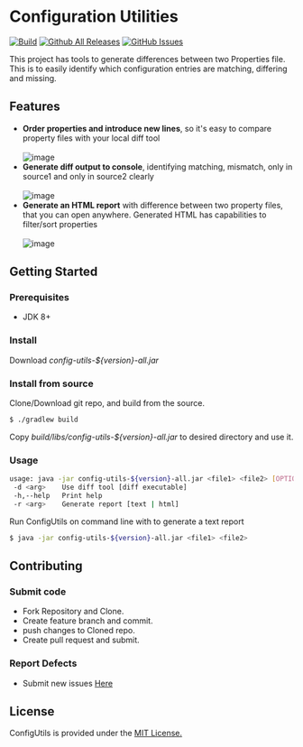 # Configuration Utilities
[![Build](https://github.com/vkkotha/ConfigUtils/actions/workflows/build.yml/badge.svg)](https://github.com/vkkotha/ConfigUtils/actions/workflows/build.yml)
[![Github All Releases](https://img.shields.io/github/downloads/vkkotha/ConfigUtils/total.svg)](https://github.com/vkkotha/ConfigUtils/releases)
[![GitHub Issues](https://img.shields.io/github/issues/vkkotha/ConfigUtils.svg)](https://github.com/vkkotha/ConfigUtils/issues)

This project has tools to generate differences between two Properties file. 
This is to easily identify which configuration entries are matching, differing and missing.

## Features
- **Order properties and introduce new lines**, so it's easy to compare property files with your local diff tool
<br><br>
![image](https://user-images.githubusercontent.com/4230336/133955547-9a83344e-e57d-43db-98d9-87ce8c7cd652.png)
- **Generate diff output to console**, identifying matching, mismatch, only in source1 and only in source2 clearly
<br><br>
![image](https://user-images.githubusercontent.com/4230336/133955976-aeb27265-3221-4308-bd5a-865605caecae.png)
- **Generate an HTML report** with difference between two property files, that you can open anywhere. Generated HTML has capabilities to filter/sort properties
<br><br>
![image](https://user-images.githubusercontent.com/4230336/133956204-4aaa56de-4097-463e-8e0e-5ed184e3339a.png)
 
## Getting Started
### Prerequisites
- JDK 8+
### Install
Download *config-utils-${version}-all.jar*
### Install from source
Clone/Download git repo, and build from the source.
```bash
$ ./gradlew build
```
Copy *build/libs/config-utils-${version}-all.jar* to desired directory and use it.
### Usage
```bash
usage: java -jar config-utils-${version}-all.jar <file1> <file2> [OPTIONS]
 -d <arg>    Use diff tool [diff executable]
 -h,--help   Print help
 -r <arg>    Generate report [text | html]
```
Run ConfigUtils on command line with to generate a text report
```bash
$ java -jar config-utils-${version}-all.jar <file1> <file2>
```

## Contributing
### Submit code
- Fork Repository and Clone.
- Create feature branch and commit.
- push changes to Cloned repo.
- Create pull request and submit.
### Report Defects
- Submit new issues [Here](https://github.com/vkkotha/ConfigUtils/issues/new)

## License
ConfigUtils is provided under the [MIT License.](https://github.com/vkkotha/ConfigUtils/blob/master/LICENSE)
